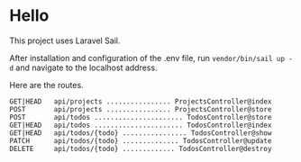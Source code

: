 # Hello

This project uses Laravel Sail.

After installation and configuration of the .env file, run `vendor/bin/sail up -d` and navigate to the localhost address.

Here are the routes.

```
GET|HEAD   api/projects ................ ProjectsController@index
POST       api/projects ................ ProjectsController@store
POST       api/todos ...................... TodosController@store
GET|HEAD   api/todos ...................... TodosController@index
GET|HEAD   api/todos/{todo} ................ TodosController@show
PATCH      api/todos/{todo} .............. TodosController@update
DELETE     api/todos/{todo} ............. TodosController@destroy
```
